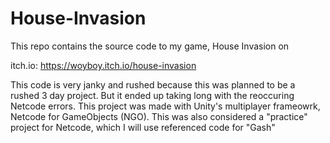 # House-Invasion

This repo contains the source code to my game, House Invasion on 

itch.io: https://woyboy.itch.io/house-invasion 

This code is very janky and rushed because this was planned to be a rushed 3 day project. But it ended up taking long with the reoccuring Netcode errors. This project was made with Unity's multiplayer frameowrk, Netcode for GameObjects (NGO). This was also considered a "practice" project for Netcode, which I will use referenced code for "Gash" 
